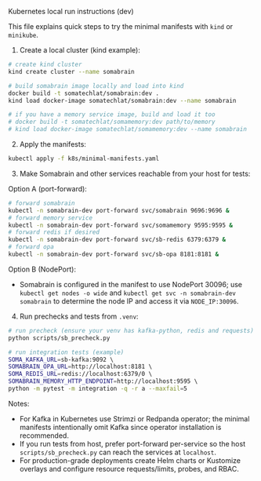 Kubernetes local run instructions (dev)

This file explains quick steps to try the minimal manifests with `kind` or `minikube`.

1) Create a local cluster (kind example):

```bash
# create kind cluster
kind create cluster --name somabrain

# build somabrain image locally and load into kind
docker build -t somatechlat/somabrain:dev .
kind load docker-image somatechlat/somabrain:dev --name somabrain

# if you have a memory service image, build and load it too
# docker build -t somatechlat/somamemory:dev path/to/memory
# kind load docker-image somatechlat/somamemory:dev --name somabrain
```

2) Apply the manifests:

```bash
kubectl apply -f k8s/minimal-manifests.yaml
```

3) Make Somabrain and other services reachable from your host for tests:

Option A (port-forward):

```bash
# forward somabrain
kubectl -n somabrain-dev port-forward svc/somabrain 9696:9696 &
# forward memory service
kubectl -n somabrain-dev port-forward svc/somamemory 9595:9595 &
# forward redis if desired
kubectl -n somabrain-dev port-forward svc/sb-redis 6379:6379 &
# forward opa
kubectl -n somabrain-dev port-forward svc/sb-opa 8181:8181 &
```

Option B (NodePort):
- Somabrain is configured in the manifest to use NodePort 30096; use `kubectl get nodes -o wide` and `kubectl get svc -n somabrain-dev somabrain` to determine the node IP and access it via `NODE_IP:30096`.

4) Run prechecks and tests from `.venv`:

```bash
# run precheck (ensure your venv has kafka-python, redis and requests)
python scripts/sb_precheck.py

# run integration tests (example)
SOMA_KAFKA_URL=sb-kafka:9092 \ 
SOMABRAIN_OPA_URL=http://localhost:8181 \ 
SOMA_REDIS_URL=redis://localhost:6379/0 \ 
SOMABRAIN_MEMORY_HTTP_ENDPOINT=http://localhost:9595 \ 
python -m pytest -m integration -q -r a --maxfail=5
```

Notes:
- For Kafka in Kubernetes use Strimzi or Redpanda operator; the minimal manifests intentionally omit Kafka since operator installation is recommended.
- If you run tests from host, prefer port-forward per-service so the host `scripts/sb_precheck.py` can reach the services at `localhost`.
- For production-grade deployments create Helm charts or Kustomize overlays and configure resource requests/limits, probes, and RBAC.
